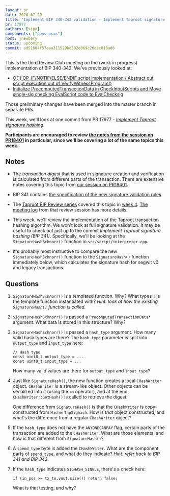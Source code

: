```yaml
---
layout: pr
date: 2020-07-29
title: "Implement BIP 340-342 validation - Implement Taproot signature hashing"
pr: 17977
authors: [sipa]
components: ["consensus"]
host: jnewbery
status: upcoming
commit: ad51604f57aaa311529bd302e069c26dac818ad6
---
```


This is the third Review Club meeting on the (work in progress) implementation
of BIP 340-342.  We've previously looked at:

- [O(1) OP_IF/NOTIF/ELSE/ENDIF script implementation / Abstract out script
  execution out of VerifyWitnessProgram()](./16902)
- [Initialize PrecomputedTransactionData in CheckInputScripts and Move
  single-sig checking EvalScript code to EvalChecksig](./18401)

Those preliminary changes have been merged into the master branch in separate PRs.

This week, we'll look at one commit from PR 17977 - _[Implement Taproot
signature
hashing](https://github.com/bitcoin-core-review-club/bitcoin/commit/41d08f5d77f52bec0e31bb081d85fff2d67d0467)_.

**Participants are encouraged to review [the notes from the session on
PR18401](./18401) in particular, since we'll be covering a lot of the same
topics this week.**

## Notes

- The _transaction digest_ that is used in signature creation and verification
  is calculated from different parts of the transaction. There are extensive
  notes covering this topic from [our session on
PR18401](https://bitcoincore.reviews/18401#pr-18401-initialize-precomputedtransactiondata-in-checkinputscripts).

- BIP 341 contains [the specification of the new signature validation
  rules](https://github.com/bitcoin/bips/blob/master/bip-0341.mediawiki#signature-validation-rules).

- The [Taproot BIP Review series](https://github.com/ajtowns/taproot-review/)
  covered this topic in [week
  4](https://github.com/ajtowns/taproot-review/blob/master/week-4.md#signature-details).
  [The meeting
  log](http://www.erisian.com.au/meetbot/taproot-bip-review/2019/taproot-bip-review.2019-11-26-19.01.log.html)
  from that review session has more details.

- This week, we'll review the implementation of the Taproot transaction hashing
  algorithm. We won't look at full signature validation. It may be useful to
  check out just up to the commit _Implement Taproot signature hashing (BIP 341)_.
  Specifically, we'll be looking at the `SignatureHashSchnorr()` function in
  `src/script/interpreter.cpp`.

- It's probably most instructive to compare the new `SignatureHashSchnorr()`
  function to the `SignatureHash()` function immediately below, which
  calculates the signature hash for segwit v0 and legacy transactions.

## Questions

1. `SignatureHashSchnorr()` is a templated function. Why?  What types `T` is
   the template function instantiated with? _Hint: look at how the existing
   `SignatureHash()` function is called._

2. `SignatureHashSchnorr()` is passed a `PrecomputedTransactionData*` argument.
   What data is stored in this structure? Why?

3. `SignatureHashSchnorr()` is passed a `hash_type` argument. How many valid
   hash types are there? The `hash_type` parameter is split into `output_type`
   and `input_type` here:

     ```
     // Hash type
     const uint8_t output_type = ...
     const uint8_t input_type = ...
     ```

     How many valid values are there for `output_type` and `input_type`?

4. Just like `SignatureHash()`, the new function creates a local `CHashWriter`
   object. `CHashWriter` is a stream-like object. Other objects can be
   serialized into it (using the `<<` operator), and at the end,
   `CHashWriter::GetHash()` is called to retrieve the digest.

     One difference from `SignatureHash()` is that the `CHashWriter` is
     copy-constructed from `HasherTapSighash`. How is _that_ object constructed, and
     what's the difference from a regular `CHashWriter` object?

5. If the `hash_type` does not have the `ANYONECANPAY` flag, certain parts of
   the transaction are added to the `CHashWriter`. What are those elements, and
   how is that different from `SignatureHash()`?

6. A `spend_type` byte is added the `CHashWriter`. What are the component parts
   of `spend_type`, and what do they indicate? _Hint: refer back to BIP 341 and
   BIP 342._

7. If the `hash_type` indicates `SIGHASH_SINGLE`, there's a check here:

     `if (in_pos >= tx_to.vout.size()) return false;`

     What is that testing, and why?

<!-- TODO: After meeting, uncomment and add meeting log between the irc tags
## Meeting Log

{% irc %}
{% endirc %}
-->

